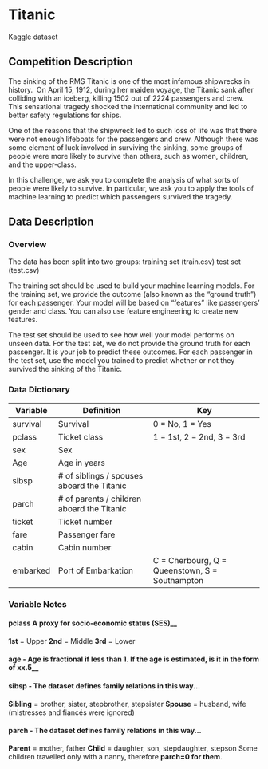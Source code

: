 

# Titanic
Kaggle dataset

## Competition Description

The sinking of the RMS Titanic is one of the most infamous shipwrecks in history.  On April 15, 1912, during her maiden voyage, the Titanic sank after colliding with an iceberg, killing 1502 out of 2224 passengers and crew. This sensational tragedy shocked the international community and led to better safety regulations for ships.

One of the reasons that the shipwreck led to such loss of life was that there were not enough lifeboats for the passengers and crew. Although there was some element of luck involved in surviving the sinking, some groups of people were more likely to survive than others, such as women, children, and the upper-class.

In this challenge, we ask you to complete the analysis of what sorts of people were likely to survive. In particular, we ask you to apply the tools of machine learning to predict which passengers survived the tragedy.

## Data Description

### Overview
The data has been split into two groups:
training set (train.csv)
test set (test.csv)

The training set should be used to build your machine learning models. For the training set, we provide the outcome (also known as the “ground truth”) for each passenger. Your model will be based on “features” like passengers’ gender and class. You can also use feature engineering to create new features.

The test set should be used to see how well your model performs on unseen data. For the test set, we do not provide the ground truth for each passenger. It is your job to predict these outcomes. For each passenger in the test set, use the model you trained to predict whether or not they survived the sinking of the Titanic.

### Data Dictionary

| __Variable__       |Definition                               |    __Key__                      |
| -------------- | --------------------------------------- | --------------------------- |
| survival       | Survival                                |  0 = No, 1 = Yes            |
| pclass         | Ticket class                            |  1 = 1st, 2 = 2nd, 3 = 3rd  |
| sex            | Sex                                     |                             |
| Age            | Age in years                            |                             |
| sibsp          | # of siblings / spouses aboard the Titanic |                             |
| parch          | # of parents / children aboard the Titanic |                             |
| ticket         | Ticket number                           |                             |
| fare           | Passenger fare                          |                             |
| cabin          | Cabin number                            |                             |
| embarked       | Port of Embarkation                     | C = Cherbourg, Q = Queenstown, S = Southampton |


### Variable Notes

#### pclass A proxy for socio-economic status (SES)__
__1st__ = Upper
__2nd__ = Middle
__3rd__ = Lower

#### age - Age is fractional if less than 1. If the age is estimated, is it in the form of xx.5__

#### sibsp - The dataset defines family relations in this way...
__Sibling__ = brother, sister, stepbrother, stepsister
__Spouse__ = husband, wife (mistresses and fiancés were ignored)

#### parch - The dataset defines family relations in this way...
__Parent__ = mother, father
__Child__ = daughter, son, stepdaughter, stepson
Some children travelled only with a nanny, therefore __parch=0 for them__.
